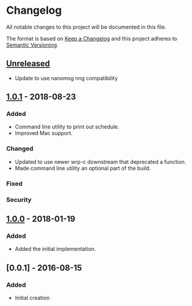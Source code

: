 # Changelog
All notable changes to this project will be documented in this file.

The format is based on [Keep a Changelog](http://keepachangelog.com/en/1.0.0/)
and this project adheres to [Semantic Versioning](http://semver.org/spec/v2.0.0.html).

## [Unreleased]
- Update to use nanomsg nng compatibility

## [1.0.1] - 2018-08-23
### Added
- Command line utility to print out schedule.
- Improved Mac support.

### Changed
- Updated to use newer wrp-c downstream that deprecated a function.
- Made command line utility an optional part of the build.

### Fixed

### Security

## [1.0.0] - 2018-01-19
### Added
- Added the initial implementation.

## [0.0.1] - 2016-08-15
### Added
- Initial creation

[Unreleased]: https://github.com/Comcast/aker/compare/1.0.1...HEAD
[1.0.1]: https://github.com/Comcast/aker/compare/1.0.0...1.0.1
[1.0.0]: https://github.com/Comcast/aker/compare/08e182618484166436085fe7be4b860375aae0c3...1.0.0

